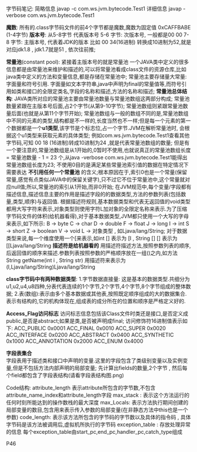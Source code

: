 字节码笔记:
   简略信息 javap -c com.ws.jvm.bytecode.Test1
   详细信息  javap -verbose com.ws.jvm.bytecode.Test1
   
**魔数**: 所有的.class字节码文件的前4个字节都是魔数,魔数为固定值 0xCAFFBABE (1-4字节)
**版本号**: 从5-8字节 代表版本号
     5-6 字节: 次版本号, 一般都是00 00
     7-8 字节: 主版本号, 代表着JDK的版本 比如 00 34(16进制) 转换成10进制为52,就是对应jdk1.8 , jdk1.7就是51 , 依次往前推;
   
**常量池**(constant pool): 紧接着主版本号的就是常量池
     一个JAVA类中定义的很多信息都是由常量池来维护和描述的,可以将常量池看成class文件的资源仓库,比如java类中定义的方法和变量信息,都是存储在常量池中; 
     常量池主要存储量大常量:字面量和符号引用. 字面量如文本字符串,java中声明为final的常量值等,而符号引用如类和接口的全限定类名,字段的名称和描述,方法的名称和描述;
**常量池总体结构**: JAVA类所对应的常量池主要由常量池数量与常量池数组这两部分构成;
     常量池数量紧跟在主版本号后面,占2个字节(从第9-10字节); 常量池数组则紧跟常量池数量后面(也就是从第11个字节开始);
     常量池数组与一般的数组不同的是,常量池数组中不同的元素的类型,结构都是不一样的,长度当然也不一样;但是每一个元素的第一个数据都是一个**u1类型**,该字节是个标志位,占一个字节.JVM在解析常量池时,
     会根据这个u1类型来获取元素的具体类型;
     例如com.ws.jvm.bytecode.Test1查看其他字节码,可知 00 18 (16进制)转成10进制为24 ,就是代表常量池数组的数量;
     但是有一个要注意的,常量池数组是从1开始的,0暂时不使用,也就说真正的常量池数组长度 = 常量池数量 - 1 = 23 个,从java -verbose com.ws.jvm.bytecode.Test1能得出常量池数组长度为23;
     不使用0目的是满足某些常量池索引值的数据在特定情况下需要表达 **不引用任何一个常量池** 的含义;根本原因在于,索引0也是一个常量(保留常量,感觉有点类似JAVA中的保留关键字),只不过它不位于常量池中,这个常量就对应null值;所以,常量池的索引从1开始,而非0开始;
     在JVM规范中,每个变量/字段都有描述信息,描述信息主要的作用是描述字段的的数据类型,方法的参数列表(包括数量,类型,顺序)与返回值.
     根据描述符规则,基本数据类型和代表无返回值的void类型都用大写字符来表示,对象类型则使用字符L加对象的全限定名称来表示.为了压缩字节码文件的体积(给机器看得),对于基本数据类型,JVM都只使用一个大写的字母来表示,如下所示:
       B -> byte
       C -> char
       D -> double
       F -> float
       J -> long 
       I -> int
       S -> short
       Z -> boolean
       V -> void
       L -> 对象类型 , 如Ljava/lang/String;
    对于数据类型来说,每一个维度使用一个[来表示,如int [] 表示为 [I , String [] [] 表示为 [[Ljava/lang/String
    **描述符是给机器看的**
    用描述符描述方法,按照参数列表的顺序,后返回值的顺序来描述.参数列表按照参数的严格顺序放在一组()之内,如方法 String getName(int i , String str) 用描述符来表示为 (I,Ljava/lang/String)Ljava/lang/String
     
**class字节码中有两种数据类型**:
    1.字节数据直接量:  这是基本的数据类型.共细分为u1,u2,u4,u8四种,分表代表连续的1个字节,2个字节,4个字节,8个字节组成的整体数据;
    2.表(数组):表示由多个基本数据或其他表,按照既定顺序组成的大的数据集合.表示有结构的,它的机构体现在,组成表的成分所在的位置和顺序是严格定义好的.

**Access_Flag访问标志**
    访问标志信息包括该Class文件时类还是接口,是否定义成public,是否是abstract;如果是类,是否被声明成final;
    访问修饰符16进制值表示如下:
        ACC_PUBLIC      0x0001 
        ACC_FINAL       0x0010
        ACC_SUPER       0x0020
        ACC_INTERFACE   0x0200
        ACC_ABSTRACT    0x0400
        ACC_SYNTHETIC   0x1000
        ACC_ANNOTATION  0x2000
        ACC_ENUM        0x4000
     
**字段表集合**    
    字段表用于描述类和接口中声明的变量.这里的字段包含了类级别变量以及实例变量,但是不包括方法内部声明的局部变量;
    先计算出fields的数量,2个字节 , 然后每个field都包含了字段表结构(请看字段表结构图.png)
    
Code结构:
    attribute_length 表示attribute所包含的字节数,不包含attribute_name_index和attribute_length字段
    max_stack : 表示这个方法运行的任何时刻所能达到的操作数栈的最大深度
    max_Locals: 表示方法执行期间创建的局部变量的数目,包含用来表示传入参数的局部变量(在非静态方法中this也是一个参数)
    code_length: 表示该方法所包含的字节码的字节数以及具体的指令码 , 具体字节码是该方法被调用后,虚拟机所执行的字节码
    exception_table : 存放处理异常的信息
      每个exception_table由start_pc,end_pc,handler_pc,catch_type组成
    


   P46

     
     
     
     
     
     
     
     
     
     
     
     
     
     
     
     
     
     
     
     
     
     
     
     
     
     
     
        
     
     
     
     
   
    
    